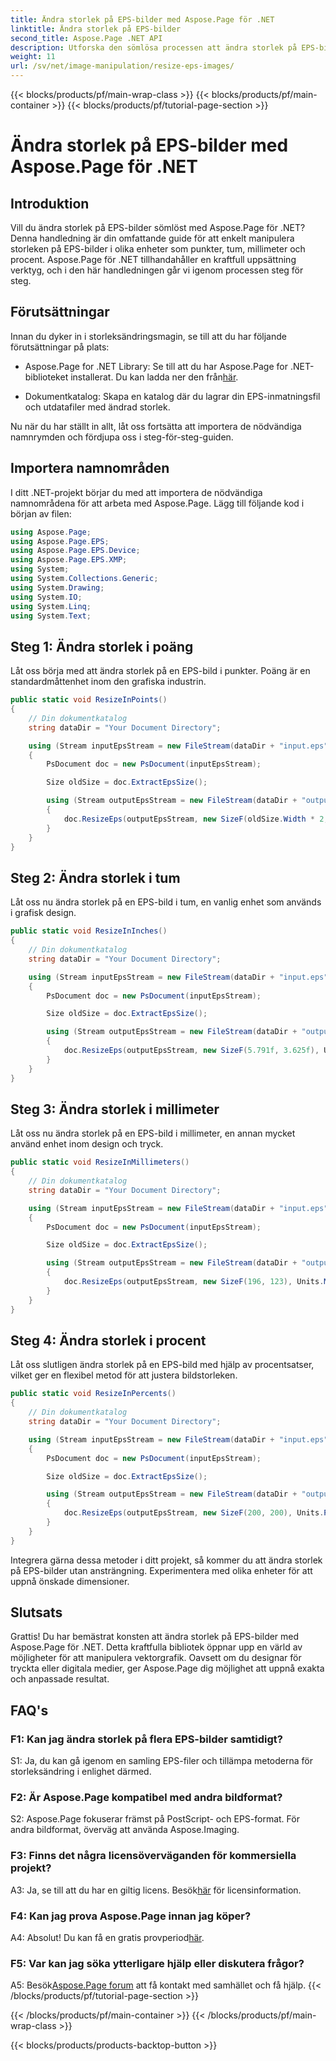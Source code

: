 ```yaml
---
title: Ändra storlek på EPS-bilder med Aspose.Page för .NET
linktitle: Ändra storlek på EPS-bilder
second_title: Aspose.Page .NET API
description: Utforska den sömlösa processen att ändra storlek på EPS-bilder i .NET med Aspose.Page. Uppnå precision i punkter, tum, millimeter och procent utan ansträngning.
weight: 11
url: /sv/net/image-manipulation/resize-eps-images/
---
```


{{< blocks/products/pf/main-wrap-class >}}
{{< blocks/products/pf/main-container >}}
{{< blocks/products/pf/tutorial-page-section >}}

# Ändra storlek på EPS-bilder med Aspose.Page för .NET

## Introduktion

Vill du ändra storlek på EPS-bilder sömlöst med Aspose.Page för .NET? Denna handledning är din omfattande guide för att enkelt manipulera storleken på EPS-bilder i olika enheter som punkter, tum, millimeter och procent. Aspose.Page för .NET tillhandahåller en kraftfull uppsättning verktyg, och i den här handledningen går vi igenom processen steg för steg.

## Förutsättningar

Innan du dyker in i storleksändringsmagin, se till att du har följande förutsättningar på plats:

-  Aspose.Page for .NET Library: Se till att du har Aspose.Page for .NET-biblioteket installerat. Du kan ladda ner den från[här](https://releases.aspose.com/page/net/).

- Dokumentkatalog: Skapa en katalog där du lagrar din EPS-inmatningsfil och utdatafiler med ändrad storlek.

Nu när du har ställt in allt, låt oss fortsätta att importera de nödvändiga namnrymden och fördjupa oss i steg-för-steg-guiden.

## Importera namnområden

I ditt .NET-projekt börjar du med att importera de nödvändiga namnområdena för att arbeta med Aspose.Page. Lägg till följande kod i början av filen:

```csharp
using Aspose.Page;
using Aspose.Page.EPS;
using Aspose.Page.EPS.Device;
using Aspose.Page.EPS.XMP;
using System;
using System.Collections.Generic;
using System.Drawing;
using System.IO;
using System.Linq;
using System.Text;
```

## Steg 1: Ändra storlek i poäng

Låt oss börja med att ändra storlek på en EPS-bild i punkter. Poäng är en standardmåttenhet inom den grafiska industrin.

```csharp
public static void ResizeInPoints()
{
    // Din dokumentkatalog
    string dataDir = "Your Document Directory";

    using (Stream inputEpsStream = new FileStream(dataDir + "input.eps", FileMode.Open, FileAccess.Read))
    {
        PsDocument doc = new PsDocument(inputEpsStream);

        Size oldSize = doc.ExtractEpsSize();

        using (Stream outputEpsStream = new FileStream(dataDir + "output_resize_points.eps", FileMode.Create, FileAccess.Write))
        {
            doc.ResizeEps(outputEpsStream, new SizeF(oldSize.Width * 2, oldSize.Height * 2), Units.Points);
        }
    }
}
```

## Steg 2: Ändra storlek i tum

Låt oss nu ändra storlek på en EPS-bild i tum, en vanlig enhet som används i grafisk design.

```csharp
public static void ResizeInInches()
{
    // Din dokumentkatalog
    string dataDir = "Your Document Directory";

    using (Stream inputEpsStream = new FileStream(dataDir + "input.eps", FileMode.Open, FileAccess.Read))
    {
        PsDocument doc = new PsDocument(inputEpsStream);

        Size oldSize = doc.ExtractEpsSize();

        using (Stream outputEpsStream = new FileStream(dataDir + "output_resize_inches.eps", FileMode.Create, FileAccess.Write))
        {
            doc.ResizeEps(outputEpsStream, new SizeF(5.791f, 3.625f), Units.Inches);
        }
    }
}
```

## Steg 3: Ändra storlek i millimeter

Låt oss nu ändra storlek på en EPS-bild i millimeter, en annan mycket använd enhet inom design och tryck.

```csharp
public static void ResizeInMillimeters()
{
    // Din dokumentkatalog
    string dataDir = "Your Document Directory";

    using (Stream inputEpsStream = new FileStream(dataDir + "input.eps", FileMode.Open, FileAccess.Read))
    {
        PsDocument doc = new PsDocument(inputEpsStream);

        Size oldSize = doc.ExtractEpsSize();

        using (Stream outputEpsStream = new FileStream(dataDir + "output_resize_mms.eps", FileMode.Create, FileAccess.Write))
        {
            doc.ResizeEps(outputEpsStream, new SizeF(196, 123), Units.Millimeters);
        }
    }
}
```

## Steg 4: Ändra storlek i procent

Låt oss slutligen ändra storlek på en EPS-bild med hjälp av procentsatser, vilket ger en flexibel metod för att justera bildstorleken.

```csharp
public static void ResizeInPercents()
{
    // Din dokumentkatalog
    string dataDir = "Your Document Directory";

    using (Stream inputEpsStream = new FileStream(dataDir + "input.eps", FileMode.Open, FileAccess.Read))
    {
        PsDocument doc = new PsDocument(inputEpsStream);

        Size oldSize = doc.ExtractEpsSize();

        using (Stream outputEpsStream = new FileStream(dataDir + "output_resize_percents.eps", FileMode.Create, FileAccess.Write))
        {
            doc.ResizeEps(outputEpsStream, new SizeF(200, 200), Units.Percents);
        }
    }
}
```

Integrera gärna dessa metoder i ditt projekt, så kommer du att ändra storlek på EPS-bilder utan ansträngning. Experimentera med olika enheter för att uppnå önskade dimensioner.

## Slutsats

Grattis! Du har bemästrat konsten att ändra storlek på EPS-bilder med Aspose.Page för .NET. Detta kraftfulla bibliotek öppnar upp en värld av möjligheter för att manipulera vektorgrafik. Oavsett om du designar för tryckta eller digitala medier, ger Aspose.Page dig möjlighet att uppnå exakta och anpassade resultat.

## FAQ's

### F1: Kan jag ändra storlek på flera EPS-bilder samtidigt?

S1: Ja, du kan gå igenom en samling EPS-filer och tillämpa metoderna för storleksändring i enlighet därmed.

### F2: Är Aspose.Page kompatibel med andra bildformat?

S2: Aspose.Page fokuserar främst på PostScript- och EPS-format. För andra bildformat, överväg att använda Aspose.Imaging.

### F3: Finns det några licensöverväganden för kommersiella projekt?

 A3: Ja, se till att du har en giltig licens. Besök[här](https://purchase.aspose.com/buy) för licensinformation.

### F4: Kan jag prova Aspose.Page innan jag köper?

 A4: Absolut! Du kan få en gratis provperiod[här](https://releases.aspose.com/).

### F5: Var kan jag söka ytterligare hjälp eller diskutera frågor?

 A5: Besök[Aspose.Page forum](https://forum.aspose.com/c/page/39) att få kontakt med samhället och få hjälp.
{{< /blocks/products/pf/tutorial-page-section >}}

{{< /blocks/products/pf/main-container >}}
{{< /blocks/products/pf/main-wrap-class >}}

{{< blocks/products/products-backtop-button >}}
